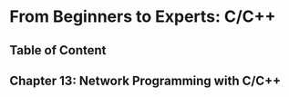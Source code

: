 # From Beginners to Experts: C/C++
## Table of Content
## Chapter 13: Network Programming with C/C++
